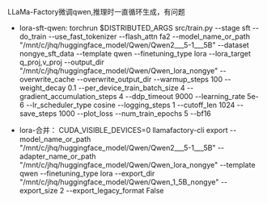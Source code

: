 <!--
 * @Author: jhq
 * @Date: 2025-04-26 15:24:31
 * @LastEditTime: 2025-04-28 20:33:27
 * @Description: 
-->
LLaMa-Factory微调qwen,推理时一直循环生成，有问题
* lora-sft-qwen:
  torchrun $DISTRIBUTED_ARGS src/train.py     --stage sft     --do_train     --use_fast_tokenizer     --flash_attn fa2    --model_name_or_path "/mnt/c/jhq/huggingface_model/Qwen/Qwen2___5-1___5B"     --dataset nongye_sft_data    --template qwen     --finetuning_type lora     --lora_target q_proj,v_proj    --output_dir "/mnt/c/jhq/huggingface_model/Qwen/Qwen_lora_nongye"     --overwrite_cache     --overwrite_output_dir     --warmup_steps 100     --weight_decay 0.1     --per_device_train_batch_size 4     --gradient_accumulation_steps 4     --ddp_timeout 9000     --learning_rate 5e-6     --lr_scheduler_type cosine     --logging_steps 1     --cutoff_len 1024     --save_steps 1000     --plot_loss     --num_train_epochs 5     --bf16

* lora-合并：
    CUDA_VISIBLE_DEVICES=0 llamafactory-cli export     --model_name_or_path "/mnt/c/jhq/huggingface_model/Qwen/Qwen2___5-1___5B"     --adapter_name_or_path "/mnt/c/jhq/huggingface_model/Qwen/Qwen_lora_nongye"     --template qwen     --finetuning_type lora     --export_dir "/mnt/c/jhq/huggingface_model/Qwen/Qwen_1_5B_nongye"     --export_size 2     --export_legacy_format False


